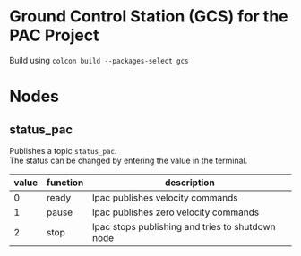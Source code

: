 # Ground Control Station (GCS) for the PAC Project
Build using `colcon build --packages-select gcs`

# Nodes
## status\_pac
Publishes a topic `status_pac`.  
The status can be changed by entering the value in the terminal.


| value | function | description                                      |
| ----- | -------- | ------------------------------------------------ |
| 0     | ready    | lpac publishes velocity commands                 |
| 1     | pause    | lpac publishes zero velocity commands            |
| 2     | stop     | lpac stops publishing and tries to shutdown node |
